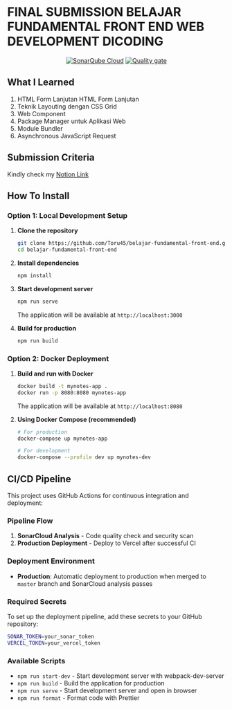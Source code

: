 # FINAL SUBMISSION BELAJAR FUNDAMENTAL FRONT END WEB DEVELOPMENT DICODING

<div align="center">

[![SonarQube Cloud](https://sonarcloud.io/images/project_badges/sonarcloud-light.svg)](https://sonarcloud.io/summary/new_code?id=Toru45_belajar-fundamental-front-end) [![Quality gate](https://sonarcloud.io/api/project_badges/quality_gate?project=Toru45_belajar-fundamental-front-end)](https://sonarcloud.io/summary/new_code?id=Toru45_belajar-fundamental-front-end)

</div>

## What I Learned
1. HTML Form Lanjutan HTML Form Lanjutan
2. Teknik Layouting dengan CSS Grid
3. Web Component
4. Package Manager untuk Aplikasi Web
5. Module Bundler
6. Asynchronous JavaScript Request

## Submission Criteria
Kindly check my [Notion Link](https://www.notion.so/Kriteria-Submission-Belajar-Fundamental-Front-End-Web-Development-223d83fecd52802fae1dde49749ece62?source=copy_link)

## How To Install

### Option 1: Local Development Setup

1. **Clone the repository**
   ```bash
   git clone https://github.com/Toru45/belajar-fundamental-front-end.git
   cd belajar-fundamental-front-end
   ```

2. **Install dependencies**
   ```bash
   npm install
   ```

3. **Start development server**
   ```bash
   npm run serve
   ```
   The application will be available at `http://localhost:3000`

4. **Build for production**
   ```bash
   npm run build
   ```

### Option 2: Docker Deployment

1. **Build and run with Docker**
   ```bash
   docker build -t mynotes-app .
   docker run -p 8080:8080 mynotes-app
   ```
   The application will be available at `http://localhost:8080`

2. **Using Docker Compose (recommended)**
   ```bash
   # For production
   docker-compose up mynotes-app
   
   # For development
   docker-compose --profile dev up mynotes-dev
   ```

## CI/CD Pipeline

This project uses GitHub Actions for continuous integration and deployment:

### Pipeline Flow
1. **SonarCloud Analysis** - Code quality check and security scan
2. **Production Deployment** - Deploy to Vercel after successful CI

### Deployment Environment
- **Production**: Automatic deployment to production when merged to `master` branch and SonarCloud analysis passes

### Required Secrets
To set up the deployment pipeline, add these secrets to your GitHub repository:

```bash
SONAR_TOKEN=your_sonar_token
VERCEL_TOKEN=your_vercel_token
```

### Available Scripts
- `npm run start-dev` - Start development server with webpack-dev-server
- `npm run build` - Build the application for production
- `npm run serve` - Start development server and open in browser
- `npm run format` - Format code with Prettier